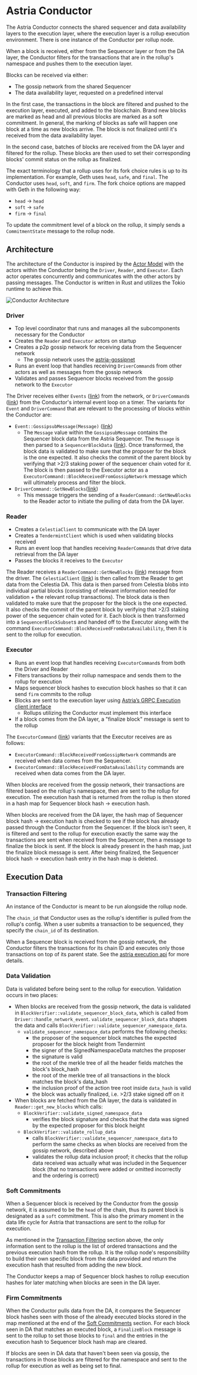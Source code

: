 # Astria Conductor

The Astria Conductor connects the shared sequencer and data availability layers to the execution layer, where the execution layer is a rollup execution environment. There is one instance of the Conductor per rollup node.

When a block is received, either from the Sequencer layer or from the DA layer, the Conductor filters for the transactions that are in the rollup's namespace and pushes them to the execution layer.

Blocks can be received via either:

- The gossip network from the shared Sequencer
- The data availability layer, requested on a predefined interval

In the first case, the transactions in the block are filtered and pushed to the execution layer, executed, and added to the blockchain. Brand new blocks are marked as head and all previous blocks are marked as a soft commitment. In general, the marking of blocks as safe will happen one block at a time as new blocks arrive. The block is not finalized until it's received from the data availability layer.

In the second case, batches of blocks are received from the DA layer and filtered for the rollup. These blocks are then used to set their corresponding blocks' commit status on the rollup as finalized.

The exact terminology that a rollup uses for its fork choice rules is up to its implementation. For example, Geth uses `head`, `safe`, and `final`. The Conductor uses `head`, `soft`, and `firm`. The fork choice options are mapped with Geth in the following way:

- `head` -> `head`
- `soft` -> `safe`
- `firm` -> `final`

To update the commitment level of a block on the rollup, it simply sends a `CommitmentState` message to the rollup node.

## Architecture

The architecture of the Conductor is inspired by the [Actor Model](https://en.wikipedia.org/wiki/Actor_model) with the actors within the Conductor being the `Driver`, `Reader`, and `Executor`. Each actor operates concurrently and communicates with the other actors by passing messages. The Conductor is written in Rust and utilizes the Tokio runtime to achieve this.

![Conductor Architecture](assets/conductor-architecture.png)

### Driver

- Top level coordinator that runs and manages all the subcomponents necessary for the Conductor
- Creates the `Reader` and `Executor` actors on startup
- Creates a p2p gossip network for receiving data from the Sequencer network
    - The gossip network uses the [astria-gossipnet](https://github.com/astriaorg/astria/tree/main/crates/astria-gossipnet)
- Runs an event loop that handles receiving `DriverCommand`s from other actors as well as messages from the gossip network
- Validates and passes Sequencer blocks received from the gossip network to the `Executor`

The Driver receives either `Events` ([link](https://github.com/astriaorg/astria/blob/6e71a76fa52c522ffdcabcd9d659e4de765d9d61/crates/astria-gossipnet/src/network_stream.rs#L39)) from the network, or `DriverCommand`s ([link](https://github.com/astriaorg/astria/blob/6e71a76fa52c522ffdcabcd9d659e4de765d9d61/crates/astria-conductor/src/driver.rs#L54)) from
the Conductor's internal event loop on a timer. The variants for `Event` and
`DriverCommand` that are relevant to the processing of blocks within the
Conductor are:

- `Event::GossipsubMessage(Message)` ([link](https://github.com/astriaorg/astria/blob/6e71a76fa52c522ffdcabcd9d659e4de765d9d61/crates/astria-gossipnet/src/network_stream.rs#L50))
    - The `Message` value within the `GossipsubMessage` contains the Sequencer
      block data from the Astria Sequencer. The `Message` is then parsed to a
      `SequencerBlockData`
      ([link](https://github.com/astriaorg/astria/blob/6e71a76fa52c522ffdcabcd9d659e4de765d9d61/crates/astria-sequencer-types/src/sequencer_block_data.rs#L39)).
      Once transformed, the block data is validated to make sure that the proposer
      for the block is the one expected. It also checks the commit of the parent
      block by verifying that >2/3 staking power of the sequencer chain voted for it.
      The block is then passed to the Executor actor as a
      `ExecutorCommand::BlockReceivedFromGossipNetwork` message which will
      ultimately process and filter the block.
- `DriverCommand::GetNewBlocks`([link](https://github.com/astriaorg/astria/blob/3c4e47dbe1818e4228691d6bfd2b2143a06f1a6e/crates/astria-conductor/src/driver.rs#L54))
    - This message triggers the sending of a `ReaderCommand::GetNewBlocks` to the
      Reader actor to initiate the pulling of data from the DA layer.

### Reader

- Creates a `CelestiaClient` to communicate with the DA layer
- Creates a `TendermintClient` which is used when validating blocks received
- Runs an event loop that handles receiving `ReaderCommand`s that drive data retrieval from the DA layer
- Passes the blocks it receives to the `Executor`

The Reader receives a `ReaderCommand::GetNewBlocks`
([link](https://github.com/astriaorg/astria/blob/3c4e47dbe1818e4228691d6bfd2b2143a06f1a6e/crates/astria-conductor/src/driver.rs#L54))
message from the driver. The `CelestiaClient`
([link](https://github.com/astriaorg/astria/blob/3c4e47dbe1818e4228691d6bfd2b2143a06f1a6e/crates/astria-sequencer-relayer/src/data_availability.rs#L244))
is then called from the Reader to get data from the Celestia DA. This data is
then parsed from Celestia blobs into individual partial blocks (consisting of
relevant information needed for validation + the relevant rollup transactions).
The block data is then validated to make sure that the proposer for the block
is the one expected. It also checks the commit of the parent block by verifying
that >2/3 staking power of the sequencer chain voted for it.
Each block is then transformed into a `SequencerBlockSubset`s and handed off to the Executor along
with the command `ExecutorCommand::BlockReceivedFromDataAvailability`, then it is sent to the rollup
for execution.

### Executor

- Runs an event loop that handles receiving `ExecutorCommand`s from both the
  Driver and Reader
- Filters transactions by their rollup namespace and sends them to the rollup for execution
- Maps sequencer block hashes to execution block hashes so that it can send `firm` commits to the rollup
- Blocks are sent to the execution layer using [Astria’s GRPC Execution client interface](https://buf.build/astria/astria/docs/main:astria.execution.v1alpha1)
    - Rollups utilizing the Conductor must implement this interface
- If a block comes from the DA layer, a "finalize block" message is sent to the rollup

The `ExecutorCommand` ([link](https://github.com/astriaorg/astria/blob/eeffd2dc24ec14cbc7a3b3197ec2a3c099a78605/crates/astria-conductor/src/executor.rs#L81)) variants that the Executor receives are as follows:

- `ExecutorCommand::BlockReceivedFromGossipNetwork` commands are received when data comes from the Sequencer.
- `ExecutorCommand::BlockReceivedFromDataAvailability` commands are received
  when data comes from the DA layer.

When blocks are received from the gossip network, their transactions are
filtered based on the rollup's namespace, then are sent to the rollup for
execution. The execution hash that is returned from the rollup is then stored in
a hash map for Sequencer block hash -> execution hash.

When blocks are received from the DA layer, the hash map of Sequencer block hash
-> execution hash is checked to see if the block has already passed through the
Conductor from the Sequencer. If the block isn't seen, it is filtered and sent
to the rollup for execution exactly the same way the transactions are sent when
received from the Sequencer, then a message to finalize the block is sent.
If the block is already present in the hash map, just the finalize block message
is sent. After being finalized, the Sequencer block hash -> execution hash entry
in the hash map is deleted.

## Execution Data

### Transaction Filtering

An instance of the Conductor is meant to be run alongside the rollup node.

The `chain_id` that Conductor uses as the rollup's identifier is pulled from the rollup's config.
When a user submits a transaction to be sequenced, they specify the `chain_id` of its destination.

When a Sequencer block is received from the gossip network, the Conductor filters the transactions
for its chain ID and executes only those transactions on top of its parent state. See the
[astria execution api](https://github.com/astriaorg/astria/blob/main/specs/execution-api.md)
for more details.

### Data Validation

Data is validated before being sent to the rollup for execution. Validation
occurs in two places:

- When blocks are received from the gossip network, the data is validated in
  `BlockVerifier::validate_sequencer_block_data`, which is called from
  `Driver::handle_network_event`. `validate_sequencer_block_data` shapes the
  data and calls `BlockVerifier::validate_sequencer_namespace_data`.
    - `validate_sequencer_namespace_data` performs the following checks:
        - the proposer of the sequencer block matches the expected proposer for
          the block height from Tendermint
        - the signer of the SignedNamespaceData matches the proposer
        - the signature is valid
        - the root of the merkle tree of all the header fields matches the
          block's block_hash
        - the root of the merkle tree of all transactions in the block matches
          the block's data_hash
        - the inclusion proof of the action tree root inside `data_hash` is
          valid
        - the block was actually finalized, i.e. >2/3 stake signed off on it
- When blocks are fetched from the DA layer, the data is validated in
  `Reader::get_new_blocks` which calls:
    - `BlockVerifier::validate_signed_namespace_data`
        - verifies the block signature and checks that the data was signed by
          the expected proposer for this block height
    - `BlockVerifier::validate_rollup_data`
        - calls `BlockVerifier::validate_sequencer_namespace_data` to perform
          the same checks as when blocks are received from the gossip network,
          described above
        - validates the rollup data inclusion proof; it checks that the rollup
          data received was actually what was included in the Sequencer block
          (that no transactions were added or omitted incorrectly and the
          ordering is correct)

### Soft Commitments

When a Sequencer block is received by the Conductor from the gossip network, it is
assumed to be the `head` of the chain, thus its parent block is designated as a
`soft` commitment. This is also the primary moment in the data life cycle for Astria
that transactions are sent to the rollup for execution.

As mentioned in the [Transaction Filtering](#transaction-filtering) section above, the only information sent to the rollup is the list of ordered transactions and the previous execution hash from the rollup. It is the rollup node's responsibility to build their own specific block from the data provided and return the execution hash that resulted from adding the new block.

The Conductor keeps a map of Sequencer block hashes to rollup execution hashes for later matching when blocks are seen in the DA layer.

### Firm Commitments

When the Conductor pulls data from the DA, it compares the Sequencer block hashes
seen with those of the already executed blocks stored in the map mentioned at the
end of the [Soft Commitments](#soft-commitments) section. For each block seen in
DA that matches an executed block, a `FinalizeBlock` message is sent to the rollup
to set those blocks to `final` and the entries in the execution hash to Sequencer
block hash map are cleared.

If blocks are seen in DA data that haven't been seen via gossip, the transactions in those blocks are filtered for the namespace and sent to the rollup for execution as well as being set to final.
